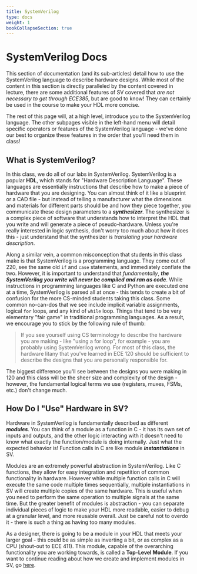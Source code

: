 ```yaml
---
title: SystemVerilog
type: docs
weight: 1
bookCollapseSection: true
---
```


# SystemVerilog Docs

This section of documentation (and its sub-articles) detail how to use the SystemVerilog language to describe hardware designs. While most of the content in this section is directly paralleled by the content covered in lecture, there are some additional features of SV covered that _are not necessary to get through ECE385_, but are good to know! They can certainly be used in the course to make your HDL more concise.

The rest of this page will, at a high level, introduce you to the SystemVerilog language. The other subpages visible in the left-hand menu will detail specific operators or features of the SystemVerilog language - we've done our best to organize these features in the order that you'll need them in class!

## What is SystemVerilog?

In this class, we do all of our labs in SystemVerilog. SystemVerilog is a popular **HDL**, which stands for "Hardware Description Language".  These languages are essentially instructions that describe how to make a piece of hardware that you are designing. You can almost think of it like a blueprint or a CAD file - but instead of telling a manufacturer what the dimensions and materials for different parts should be and how they piece together, you communicate these design parameters to a ***synthesizer***. The synthesizer is a complex piece of software that understands how to interpret the HDL that you write and will generate a piece of pseudo-hardware.  Unless you're really interested in logic synthesis, don't worry too much about how it does this - just understand that the synthesizer is *translating your hardware description*.

Along a similar vein, a common misconception that students in this class make is that SystemVerilog is a programming language. They come out of 220, see the same old `if` and `case` statements, and immediately conflate the two. However, it is important to understand that *fundamentally*, ***the SystemVerilog you write will never be compiled and ran as code***. While instructions in programming languages like C and Python are executed one at a time, SystemVerilog is parsed all at once - this tends to create a bit of confusion for the more CS-minded students taking this class. Some common no-can-dos that we see include implicit variable assignments, logical `for` loops, and any kind of `while` loop.  Things that tend to be very elementary "fair game" in traditional programming languages. As a result, we encourage you to stick by the following rule of thumb:

> If you see yourself using CS terminology to describe the hardware you are making - like "using a for loop", for example - you are probably using SystemVerilog wrong. For most of this class, the hardware litany that you've learned in ECE 120 should be sufficient to describe the designs that you are personally responsible for.

The biggest difference you'll see between the designs you were making in 120 and this class will be the sheer size and complexity of the design - however, the fundamental logical terms we use (registers, muxes, FSMs, etc.) don't change much.

## How Do I "Use" Hardware in SV?

Hardware in SystemVerilog is fundamentally described as different ***modules***. You can think of a module as a function in C - it has its own set of inputs and outputs, and the other logic interacting with it doesn't need to know what exactly the function/module is doing internally. Just what the expected behavior is! Function calls in C are like  module ***instantiations*** in SV.

Modules are an extremely powerful abstraction in SystemVerilog. Like C functions, they allow for easy integration and repetition of common functionality in hardware. However while multiple function calls in C will execute the same code multiple times sequentially, multiple instantiations in SV will create multiple copies of the same hardware. This is useful when you need to perform the same operation to multiple signals at the same time.  But the greater benefit of modules is abstraction - you can separate individual pieces of logic to make your HDL more readable, easier to debug at a granular level, and more reusable overall. Just be careful not to overdo it - there is such a thing as having too many modules. 

As a designer, there is going to be a module in your HDL that meets your larger goal - this could be as simple as inverting a bit, or as complex as a CPU (shout-out to ECE 411). This module, capable of the overarching functionality you are working towards, is called a **Top-Level Module**. If you want to continue reading about how we create and implement modules in SV, go [here](./modules).
